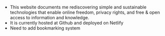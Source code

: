 * This website documents me rediscovering simple and sustainable technologies that enable online freedom, privacy rights, and free & open access to information and knowledge.
* It is currently hosted at Github and deployed on Netlify
* Need to add bookmarking system
